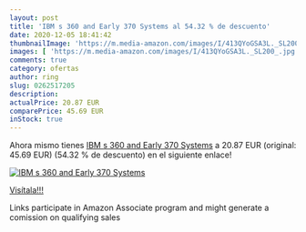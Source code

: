 ```yaml
---
layout: post
title: 'IBM s 360 and Early 370 Systems al 54.32 % de descuento'
date: 2020-12-05 18:41:42
thumbnailImage: 'https://m.media-amazon.com/images/I/413QYoGSA3L._SL200_.jpg'
images: [ 'https://m.media-amazon.com/images/I/413QYoGSA3L._SL200_.jpg' ]
comments: true
category: ofertas
author: ring
slug: 0262517205
description:
actualPrice: 20.87 EUR
comparePrice: 45.69 EUR
inStock: true
---
```


Ahora mismo tienes [IBM s 360 and Early 370 Systems](https://www.amazon.it/dp/0262517205/?tag=tolees00-21) a 20.87 EUR (original: 45.69 EUR) (54.32 %  de descuento) en el siguiente enlace!

[![IBM s 360 and Early 370 Systems](https://m.media-amazon.com/images/I/413QYoGSA3L._SL200_.jpg)](https://www.amazon.it/dp/0262517205/?tag=tolees00-21)

[Visítala!!!](https://www.amazon.it/dp/0262517205/?tag=tolees00-21)

Links participate in Amazon Associate program and might generate a comission on qualifying sales
